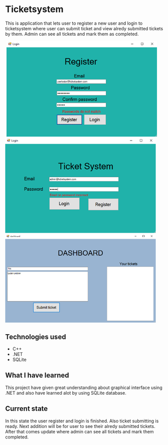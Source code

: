 

# Ticketsystem

This is application that lets user to register a new user and login to ticketsystem where user can submit ticket and view alredy submitted tickets by them.
Admin can see all tickets and mark them as completed.

![]() <img src="https://github.com/JosiaOrava/ticketsystem/blob/main/images/register_page.PNG"  width="480">
![]() <img src="https://github.com/JosiaOrava/ticketsystem/blob/main/images/login_page.PNG"  width="480">
![]() <img src="https://github.com/JosiaOrava/ticketsystem/blob/main/images/dashboard.PNG"  width="480">
## Technologies used
* C++
* .NET
* SQLite

## What I have learned
This project have given great understanding about graphical interface using .NET and also have learned alot by using SQLite database.

## Current state
In this state the user register and login is finished. Also ticket submitting is ready. Next addition will be for user to see their alredy submitted tickets.
After that comes update where admin can see all tickets and mark them completed.

